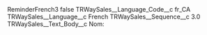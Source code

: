 <?xml version="1.0" encoding="UTF-8"?>
<CustomMetadata xmlns="http://soap.sforce.com/2006/04/metadata" xmlns:xsi="http://www.w3.org/2001/XMLSchema-instance" xmlns:xsd="http://www.w3.org/2001/XMLSchema">
    <label>ReminderFrench3</label>
    <protected>false</protected>
    <values>
        <field>TRWaySales__Language_Code__c</field>
        <value xsi:type="xsd:string">fr_CA</value>
    </values>
    <values>
        <field>TRWaySales__Language__c</field>
        <value xsi:type="xsd:string">French</value>
    </values>
    <values>
        <field>TRWaySales__Sequence__c</field>
        <value xsi:type="xsd:double">3.0</value>
    </values>
    <values>
        <field>TRWaySales__Text_Body__c</field>
        <value xsi:type="xsd:string">Nom:</value>
    </values>
</CustomMetadata>

